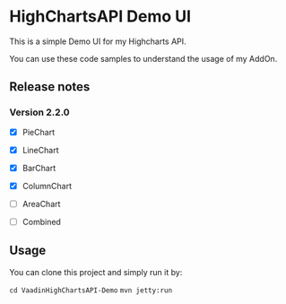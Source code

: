 # HighChartsAPI Demo UI

This is a simple Demo UI for my Highcharts API.

You can use these code samples to understand the usage of my AddOn.

## Release notes

### Version 2.2.0
- [x] PieChart
- [x] LineChart
- [x] BarChart
- [x] ColumnChart
- [ ] AreaChart
- [ ] Combined


## Usage

You can clone this project and simply run it by:

`cd VaadinHighChartsAPI-Demo`
`mvn jetty:run`
